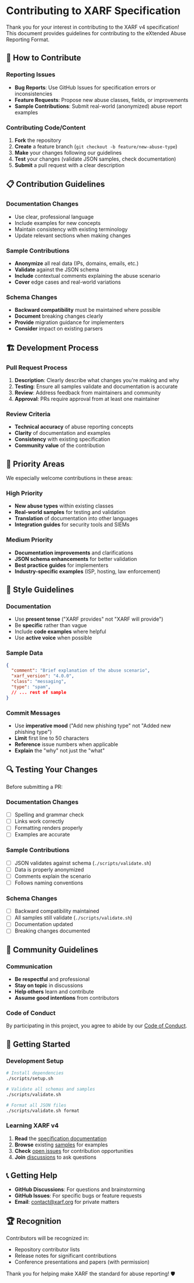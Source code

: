 # Contributing to XARF Specification

Thank you for your interest in contributing to the XARF v4 specification! This document provides guidelines for contributing to the eXtended Abuse Reporting Format.

## 🤝 How to Contribute

### Reporting Issues
- **Bug Reports**: Use GitHub Issues for specification errors or inconsistencies
- **Feature Requests**: Propose new abuse classes, fields, or improvements
- **Sample Contributions**: Submit real-world (anonymized) abuse report examples

### Contributing Code/Content
1. **Fork** the repository
2. **Create** a feature branch (`git checkout -b feature/new-abuse-type`)
3. **Make** your changes following our guidelines
4. **Test** your changes (validate JSON samples, check documentation)
5. **Submit** a pull request with a clear description

## 📋 Contribution Guidelines

### Documentation Changes
- Use clear, professional language
- Include examples for new concepts
- Maintain consistency with existing terminology
- Update relevant sections when making changes

### Sample Contributions
- **Anonymize** all real data (IPs, domains, emails, etc.)
- **Validate** against the JSON schema
- **Include** contextual comments explaining the abuse scenario
- **Cover** edge cases and real-world variations

### Schema Changes
- **Backward compatibility** must be maintained where possible
- **Document** breaking changes clearly
- **Provide** migration guidance for implementers
- **Consider** impact on existing parsers

## 🏗️ Development Process

### Pull Request Process
1. **Description**: Clearly describe what changes you're making and why
2. **Testing**: Ensure all samples validate and documentation is accurate
3. **Review**: Address feedback from maintainers and community
4. **Approval**: PRs require approval from at least one maintainer

### Review Criteria
- **Technical accuracy** of abuse reporting concepts
- **Clarity** of documentation and examples
- **Consistency** with existing specification
- **Community value** of the contribution

## 🎯 Priority Areas

We especially welcome contributions in these areas:

### High Priority
- **New abuse types** within existing classes
- **Real-world samples** for testing and validation
- **Translation** of documentation into other languages
- **Integration guides** for security tools and SIEMs

### Medium Priority
- **Documentation improvements** and clarifications
- **JSON schema enhancements** for better validation
- **Best practice guides** for implementers
- **Industry-specific examples** (ISP, hosting, law enforcement)

## 📝 Style Guidelines

### Documentation
- Use **present tense** ("XARF provides" not "XARF will provide")
- Be **specific** rather than vague
- Include **code examples** where helpful
- Use **active voice** when possible

### Sample Data
```json
{
  "comment": "Brief explanation of the abuse scenario",
  "xarf_version": "4.0.0",
  "class": "messaging",
  "type": "spam",
  // ... rest of sample
}
```

### Commit Messages
- Use **imperative mood** ("Add new phishing type" not "Added new phishing type")
- **Limit** first line to 50 characters
- **Reference** issue numbers when applicable
- **Explain** the "why" not just the "what"

## 🔍 Testing Your Changes

Before submitting a PR:

### Documentation Changes
- [ ] Spelling and grammar check
- [ ] Links work correctly
- [ ] Formatting renders properly
- [ ] Examples are accurate

### Sample Contributions
- [ ] JSON validates against schema (`./scripts/validate.sh`)
- [ ] Data is properly anonymized
- [ ] Comments explain the scenario
- [ ] Follows naming conventions

### Schema Changes
- [ ] Backward compatibility maintained
- [ ] All samples still validate (`./scripts/validate.sh`)
- [ ] Documentation updated
- [ ] Breaking changes documented

## 💬 Community Guidelines

### Communication
- **Be respectful** and professional
- **Stay on topic** in discussions
- **Help others** learn and contribute
- **Assume good intentions** from contributors

### Code of Conduct
By participating in this project, you agree to abide by our [Code of Conduct](CODE_OF_CONDUCT.md).

## 🚀 Getting Started

### Development Setup

```bash
# Install dependencies
./scripts/setup.sh

# Validate all schemas and samples
./scripts/validate.sh

# Format all JSON files
./scripts/validate.sh format
```

### Learning XARF v4

1. **Read** the [specification documentation](docs/)
2. **Browse** existing [samples](samples/v4/) for examples
3. **Check** [open issues](https://github.com/xarf/xarf-spec/issues) for contribution opportunities  
4. **Join** [discussions](https://github.com/xarf/xarf-spec/discussions) to ask questions

## 📞 Getting Help

- **GitHub Discussions**: For questions and brainstorming
- **GitHub Issues**: For specific bugs or feature requests
- **Email**: contact@xarf.org for private matters

## 🏆 Recognition

Contributors will be recognized in:
- Repository contributor lists
- Release notes for significant contributions
- Conference presentations and papers (with permission)

Thank you for helping make XARF the standard for abuse reporting! 🛡️
